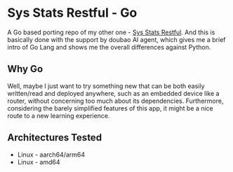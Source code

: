 # Sys Stats Restful - Go

A Go based porting repo of my other one - [Sys Stats Restful](https://github.com/Fisherworks/sys_stats_restful). And this is basically done with the support by doubao AI agent, which gives me a brief intro of Go Lang and shows me the overall differences against Python. 

## Why Go

Well, maybe I just want to try something new that can be both easily written/read and deployed anywhere, such as an embedded device like a router, without concerning too much about its dependencies. Furthermore, considering the barely simplified features of this app, it might be a nice route to a new learning experience. 

## Architectures Tested

* Linux - aarch64/arm64
* Linux - amd64

